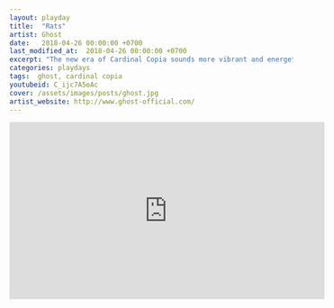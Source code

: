 ```yaml
---
layout: playday
title:  "Rats"
artist: Ghost
date:   2018-04-26 00:00:00 +0700
last_modified_at:  2018-04-26 00:00:00 +0700
excerpt: "The new era of Cardinal Copia sounds more vibrant and energetic."
categories: playdays
tags:  ghost, cardinal copia
youtubeid: C_ijc7A5oAc
cover: /assets/images/posts/ghost.jpg
artist_website: http://www.ghost-official.com/
---
```


<iframe width="560" height="315" src="https://www.youtube.com/embed/C_ijc7A5oAc" frameborder="0" allowfullscreen></iframe>
